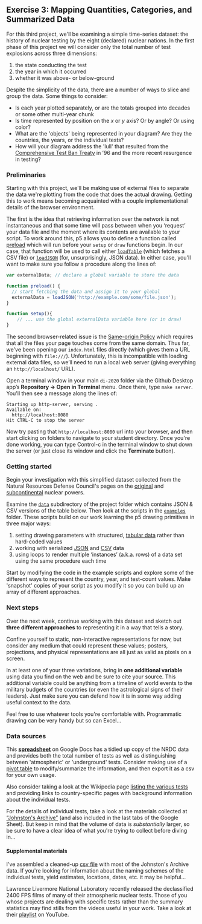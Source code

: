## Exercise 3: Mapping Quantities, Categories, and Summarized Data

For this third project, we'll be examining a simple time-series dataset: the history of nuclear testing by the eight (declared) nuclear nations. In the first phase of this project we will consider only the total number of test explosions across three dimensions:

1. the state conducting the test
2. the year in which it occurred
3. whether it was above- or below-ground

Despite the simplicity of the data, there are a number of ways to slice and group the data. Some things to consider:

* Is each year plotted separately, or are the totals grouped into decades or some other multi-year chunk
* Is time represented by position on the *x* or *y* axis? Or by angle? Or using color?
* What are the 'objects' being represented in your diagram? Are they the countries, the years, or the individual tests?
* How will your diagram address the 'lull' that resulted from the [Comprehensive Test Ban Treaty](https://en.wikipedia.org/wiki/Comprehensive_Nuclear-Test-Ban_Treaty) in ’96 and the more recent resurgence in testing?


### Preliminaries

Starting with this project, we'll be making use of external files to separate the data we're plotting from the code that does the actual drawing. Getting this to work means becoming acquainted with a couple implementational details of the browser environment.

The first is the idea that retrieving information over the network is not instantaneous and that some time will pass between when you ‘request’ your data file and the moment where its contents are available to your script. To work around this, p5 allows you to define a function called [preload](https://p5js.org/reference/#/p5/preload) which will run before your `setup` or `draw` functions begin. In our case, that function will be used to call either [`loadTable`](https://p5js.org/reference/#/p5/loadTable) (which fetches a CSV file) or [`loadJSON`](https://p5js.org/reference/#/p5/loadJSON) (for, unsurprisingly, JSON data). In either case, you'll want to make sure you follow a procedure along the lines of:

```js
var externalData; // declare a global variable to store the data

function preload() {
  // start fetching the data and assign it to your global
  externalData = loadJSON('http://example.com/some/file.json');
}

function setup(){
    // ... use the global externalData variable here (or in draw)
}
```

The second browser-related issue is the [Same-origin Policy](https://developer.mozilla.org/en-US/docs/Web/Security/Same-origin_policy) which requires that all the files your page touches come from the same domain. Thus far, we've been opening our `index.html` files directly (which gives them a URL beginning with `file:///`). Unfortunately, this is incompatible with loading external data files, so we’ll need to run a local web server (giving everything an `http://localhost/` URL).

Open a terminal window in your main `di-2020` folder via the Github Desktop app’s **Repository → Open in Terminal** menu. Once there, type `make server`. You'll then see a message along the lines of:

```
Starting up http-server, serving .
Available on:
  http://localhost:8080
Hit CTRL-C to stop the server
```

Now try pasting that `http://localhost:8080` url into your browser, and then start clicking on folders to navigate to your student directory. Once you're done working, you can type Control-c in the terminal window to shut down the server (or just close its window and click the **Terminate** button).

### Getting started

Begin your investigation with this simplified dataset collected from the Natural Resources Defense Council's pages on the [original](https://web.archive.org/web/20160303170603/http://www.nrdc.org/nuclear/nudb/datab15.asp) and [subcontinental](https://web.archive.org/web/20160326003901/http://www.nrdc.org/nuclear/nudb/datab22.asp) nuclear powers.

Examine the [`data`](https://github.com/samizdatco/di-2020/tree/master/3.mapping-quantities/data) subdirectory of the project folder which contains JSON & CSV versions of the table below. Then look at the scripts in the [`examples`](https://github.com/samizdatco/di-2020/tree/master/3.mapping-quantities/examples) folder. These scripts build on our work learning the p5 drawing primitives in three major ways:

1. setting drawing parameters with structured, [tabular data](https://p5js.org/reference/#/p5.Table) rather than hard-coded values
2. working with serialized [JSON](https://p5js.org/reference/#/p5/loadJSON) and [CSV](https://p5js.org/reference/#/p5/loadTable) data
3. using loops to render multiple ‘instances’ (a.k.a. rows) of a data set using the same procedure each time

Start by modifying the code in the example scripts and explore some of the different ways to represent the country, year, and test-count values. Make 'snapshot' copies of your script as you modify it so you can build up an array of different approaches.

### Next steps
Over the next week, continue working with this dataset and sketch out **three different approaches** to representing it in a way that tells a story.

Confine yourself to static, non-interactive representations for now, but consider any medium that could represent these values; posters, projections, and physical representations are all just as valid as pixels on a screen.

In at least one of your three variations, bring in **one additional variable** using data you find on the web and be sure to cite your source. This additional variable could be anything from a timeline of world events to the military budgets of the countries (or even the astrological signs of their leaders). Just make sure you can defend how it is in some way adding useful context to the data.

Feel free to use whatever tools you're comfortable with. Programmatic drawing can be very handy but so can Excel…

### Data sources

This [**spreadsheet**](https://docs.google.com/spreadsheets/d/1_WdXRp1-rqE_W7ZNuYG7Eoflhrx7Vyuln4SG7EHH_-Q/edit?usp=sharing) on Google Docs has a tidied up copy of the NRDC data and provides both the total number of tests as well as distinguishing between 'atmospheric' or 'underground' tests. Consider making use of a [pivot table](https://support.google.com/docs/answer/1272900?co=GENIE.Platform%3DDesktop&hl=en) to modify/summarize the information, and then export it as a csv for your own usage.

Also consider taking a look at the Wikipedia page [listing the various tests](https://en.wikipedia.org/wiki/List_of_nuclear_weapons_tests) and providing links to country-specific pages with background information about the individual tests.

For the details of individual tests, take a look at the materials collected at [“Johnston's Archive”](http://www.johnstonsarchive.net/nuclear/tests/) (and also included in the last tabs of the Google Sheet). But keep in mind that the volume of data is *substantially* larger, so be sure to have a clear idea of what you're trying to collect before diving in...

#### Supplemental materials

I've assembled a cleaned-up [csv file](https://github.com/samizdatco/di-2020/tree/master/3.mapping-quantities/data/johnstons-archive.csv) with most of the Johnston's Archive data. If you're looking for information about the naming schemes of the individual tests, yield estimates, locations, dates, etc. it may be helpful...

Lawrence Livermore National Laboratory recently released the declassified 2400 FPS films of many of their atmospheric nuclear tests. Those of you whose projects are dealing with specific tests rather than the summary statistics may find stills from the videos useful in your work. Take a look at their [playlist](https://www.youtube.com/playlist?list=PLvGO_dWo8VfcmG166wKRy5z-GlJ_OQND5) on YouTube.
